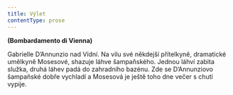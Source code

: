 ```yaml
---
title: Výlet
contentType: prose
---
```


<section>

__(Bombardamento di Vienna)__

</section>

<section>

Gabrielle D’Annunzio nad Vídní. Na vilu své někdejší přítelkyně, dramatické umělkyně Mosesové, shazuje láhve šampaňského. Jednou láhví zabita služka, druhá láhev padá do zahradního bazénu. Zde se D’Annunziovo šampaňské dobře vychladí a Mosesová je ještě toho dne večer s chutí vypije.

</section>
